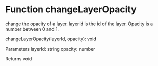 # Function changeLayerOpacity

change the opacity of a layer. layerId is the id of the layer. Opacity is a number between 0 and 1.

changeLayerOpacity(layerId, opacity): void

Parameters
    layerId: string
    opacity: number
    
Returns void